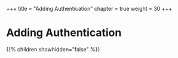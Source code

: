 +++
title = "Adding Authentication"
chapter = true
weight = 30
+++

# Adding Authentication

{{% children showhidden="false" %}}
